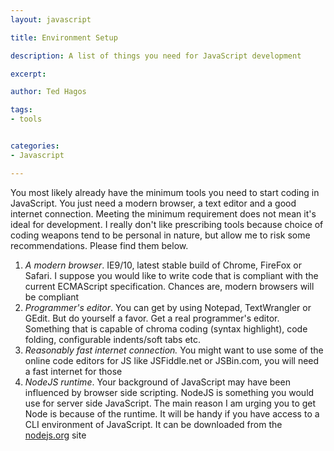 ```yaml
---
layout: javascript

title: Environment Setup

description: A list of things you need for JavaScript development

excerpt: 

author: Ted Hagos

tags:
- tools


categories:
- Javascript

---
```



You most likely already have the minimum tools you need to start coding in JavaScript. You just need a modern browser, a text editor and a good internet connection. Meeting the minimum requirement does not mean it's ideal for development. I really don't like prescribing tools because choice of coding weapons tend to be personal in nature, but allow me to risk some recommendations. Please find them below.

1. *A modern browser*. IE9/10, latest stable build of Chrome, FireFox or Safari. I suppose you would like to write code that is compliant with the current ECMAScript specification. Chances are, modern browsers will be compliant
2. *Programmer's editor*. You can get by using Notepad, TextWrangler or GEdit. But do yourself a favor. Get a real programmer's editor. Something that is capable of chroma coding (syntax highlight), code folding, configurable indents/soft tabs etc.
3. *Reasonably fast internet connection.* You might want to use some of the online code editors for JS like JSFiddle.net or JSBin.com, you will need a fast internet for those
4. *NodeJS runtime*. Your background of JavaScript may have been influenced by browser side scripting. NodeJS is something you would use for server side JavaScript. The main reason I am urging you to get Node is because of the runtime. It will be handy if you have access to a CLI environment of JavaScript. It can be downloaded from the [nodejs.org](http://nodejs.org) site

